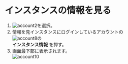 # インスタンスの情報を見る

1. ![account2](https://dl.thedesk.top/media/account2.PNG)を選択。
1. 情報を見インスタンスにログインしているアカウントの  
![account8](https://dl.thedesk.top/media/account8.PNG)の  
__インスタンス情報__ を押す。
1. 画面最下部に表示されます。  
![account10](https://dl.thedesk.top/media/account10.PNG)

